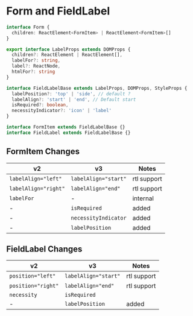 # Form and FieldLabel

```typescript
interface Form {
  children: ReactElement<FormItem> | ReactElement<FormItem>[]
}

export interface LabelProps extends DOMProps {
  children?: ReactElement | ReactElement[],
  labelFor?: string,
  label?: ReactNode,
  htmlFor?: string
}

interface FieldLabelBase extends LabelProps, DOMProps, StyleProps {
  labelPosition?: 'top' | 'side', // default ?
  labelAlign?: 'start' | 'end', // Default start
  isRequired?: boolean,
  necessityIndicator?: 'icon' | 'label'
}

interface FormItem extends FieldLabelBase {}
interface FieldLabel extends FieldLabelBase {}
```

## FormItem Changes
| **v2**                     | **v3**                     | **Notes**   |
| -------------------------- | -------------------------- | ----------- |
| `labelAlign="left"`        | `labelAlign="start"`       | rtl support |
| `labelAlign="right"`       | `labelAlign="end"`         | rtl support |
| `labelFor`                 | -                          | internal    |
| -                          | `isRequired`               | added       |
| -                          | `necessityIndicator`       | added       |
| -                          | `labelPosition`            | added       |

## FieldLabel Changes
| **v2**             | **v3**                   | **Notes**   |
| ------------------ | ------------------------ | ----------- |
| `position="left"`  | `labelAlign="start"`     | rtl support |
| `position="right"` | `labelAlign="end"`       | rtl support |
| `necessity`        | `isRequired`             |             |
| -                  | `labelPosition`          | added       |
